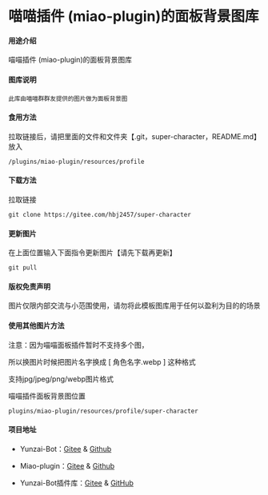 # 喵喵插件 (miao-plugin)的面板背景图库

#### 用途介绍
喵喵插件 (miao-plugin)的面板背景图库

#### 图库说明
```
此库由喵喵群群友提供的图片做为面板背景图
```

#### 食用方法
拉取链接后，请把里面的文件和文件夹【.git，super-character，README.md】放入
```
/plugins/miao-plugin/resources/profile
```
	
#### 下载方法

拉取链接
```
git clone https://gitee.com/hbj2457/super-character
```
	
#### 更新图片
在上面位置输入下面指令更新图片【请先下载再更新】
```
git pull
```

#### 版权免责声明
图片仅限内部交流与小范围使用，请勿将此模板图库用于任何以盈利为目的的场景

#### 使用其他图片方法

注意：因为喵喵面板插件暂时不支持多个图，

所以换图片时候把图片名字换成 [ 角色名字.webp ] 这种格式

支持jpg/jpeg/png/webp图片格式

喵喵插件面板背景图位置
```
plugins/miao-plugin/resources/profile/super-character
```

#### 项目地址
* Yunzai-Bot：[Gitee](https://gitee.com/Le-niao/Yunzai-Bot) & [Github](https://github.com/Le-niao/Yunzai-Bot)

* Miao-plugin：[Gitee](https://gitee.com/yoimiya-kokomi/miao-plugin) & [Github](https://github.com/yoimiya-kokomi/miao-plugin)

* Yunzai-Bot插件库：[Gitee](https://gitee.com/Hikari666/Yunzai-Bot-plugins-index) & [GitHub](https://github.com/HiArcadia/Yunzai-Bot-plugins-index)

